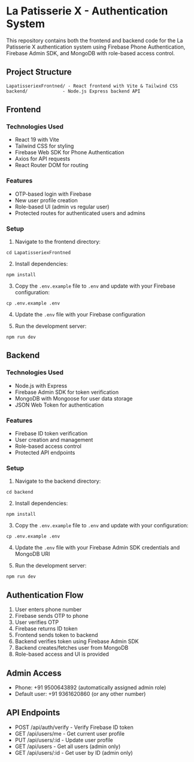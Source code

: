 # La Patisserie X - Authentication System

This repository contains both the frontend and backend code for the La Patisserie X authentication system using Firebase Phone Authentication, Firebase Admin SDK, and MongoDB with role-based access control.

## Project Structure

```
LapatisseriexFrontned/ - React frontend with Vite & Tailwind CSS
backend/             - Node.js Express backend API
```

## Frontend

### Technologies Used
- React 19 with Vite
- Tailwind CSS for styling
- Firebase Web SDK for Phone Authentication
- Axios for API requests
- React Router DOM for routing

### Features
- OTP-based login with Firebase
- New user profile creation
- Role-based UI (admin vs regular user)
- Protected routes for authenticated users and admins

### Setup

1. Navigate to the frontend directory:
```
cd LapatisseriexFrontned
```

2. Install dependencies:
```
npm install
```

3. Copy the `.env.example` file to `.env` and update with your Firebase configuration:
```
cp .env.example .env
```

4. Update the `.env` file with your Firebase configuration

5. Run the development server:
```
npm run dev
```

## Backend

### Technologies Used
- Node.js with Express
- Firebase Admin SDK for token verification
- MongoDB with Mongoose for user data storage
- JSON Web Token for authentication

### Features
- Firebase ID token verification
- User creation and management
- Role-based access control
- Protected API endpoints

### Setup

1. Navigate to the backend directory:
```
cd backend
```

2. Install dependencies:
```
npm install
```

3. Copy the `.env.example` file to `.env` and update with your configuration:
```
cp .env.example .env
```

4. Update the `.env` file with your Firebase Admin SDK credentials and MongoDB URI

5. Run the development server:
```
npm run dev
```

## Authentication Flow

1. User enters phone number
2. Firebase sends OTP to phone
3. User verifies OTP
4. Firebase returns ID token
5. Frontend sends token to backend
6. Backend verifies token using Firebase Admin SDK
7. Backend creates/fetches user from MongoDB
8. Role-based access and UI is provided

## Admin Access

- Phone: +91 9500643892 (automatically assigned admin role)
- Default user: +91 9361620860 (or any other number)

## API Endpoints

- POST /api/auth/verify - Verify Firebase ID token
- GET /api/users/me - Get current user profile
- PUT /api/users/:id - Update user profile
- GET /api/users - Get all users (admin only)
- GET /api/users/:id - Get user by ID (admin only)
